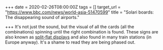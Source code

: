 +++
date = 2020-02-26T08:00:00Z
tags = []
target_url = "https://www.bbc.com/news/world-asia-51470599"
title = "Solari boards: The disappearing sound of airports."

+++
It's not just the sound, but the visual of all the cards (all the combinations) spinning until the right combination is found. These signs are also known as [split-flat displays](https://en.wikipedia.org/wiki/Split-flap_display "Wikipedia entry for split-flat displays") and also found in many train stations (in Europe anyway). It's a shame to read they are being phased out.